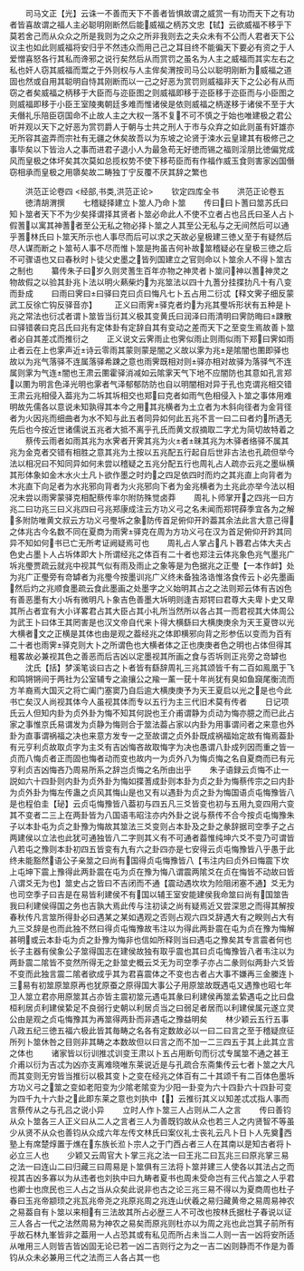 <!-- { "loadSidebar": true } -->
　　司马文正【光】云诛一不善而天下不善者皆惧故谓之威赏一有功而天下之有功者皆喜故谓之福人主必聪明刚断然后能威福之柄苏文忠【轼】云欲威福不移乎下莫若舍己而从众众之所是我则为之众之所非我则去之夫众未有不公而人君者天下公议主也如此则威福将安归乎不然违众而用己己之耳目终不能徧天下要必有资之于人爱憎喜怒各行其私而谗邪之说行矣然后从而赏罚之虽名为人主之威福而其实左右之私也奸人窃其威福而鬻之于外则权与人主侔矣渭按司马公以聪明刚断为威福之道固也然或自用其聪明自恃其刚断而以一己之好恶为赏罚则威福非天下之公必有从而窃之者矣威福之柄移于大臣而与迩臣图之则威福即移于迩臣移于迩臣而与小臣图之则威福即移于小臣王室陵夷朝廷多难而惟诸侯是依则威福之柄遂移于诸侯不至于大夫僭礼乐陪臣窃国命不止故人主之大权一落不复不可不慎之于始也唯建极之君公听并观以天下之好恶为赏罚爵人于朝与士共之刑人于市与众弃之如此则虽有奸雄亦无所容其盗弄而宗社有无疆之休矣故吾以为东坡之论贤于涑水云皇建其有极修己之事毕矣以下皆治人之事而进君子退小人为最急苟无好徳而锡之福则淫朋比徳偏党成风而皇极之体坏矣其次莫如总揽权势不使下移苟臣而有作福作威玉食则害家凶国僭窃相承而皇极之用隳矣故二畴独丁宁反覆不厌其辞之繁也

　　洪范正论卷四
<经部,书类,洪范正论>
　　钦定四库全书
　　洪范正论卷五
　　徳清胡渭撰
　　七稽疑择建立卜筮人乃命卜筮
　　传曰曰卜蓍曰筮苏氏曰知卜筮者天下不为少矣择谓择其贤者卜筮必命此人不使不立者占也吕氏曰圣人占卜假蓍以寓其神蓍者至公无私之物必择卜筮之人其至公无私与之无间然后可以通乎蓍林氏曰卜筮天所示也人事尽而后可以求之天故必皇极建三徳乂至于有疑然后尽人谋而断之卜筮茍人事不尽而惟卜筮是拘虽吉何补故筮稽疑必在皇极三徳之后不可骤语也又曰春秋时卜徒父史墨之皆列国建立之官则命以卜筮余人不得卜筮古之制也
　　纂传朱子曰岁久则灵蓍生百年亦物之神灵者卜筮问神以蓍神灵之物故假之以验其卦兆卜法以明火爇柴灼为兆筮法以四十九蓍分挂揲扐凡十有八变而卦成
　　曰雨曰霁曰曰驿曰克曰贞曰悔凡七卜五占用二衍忒【释文霁子细反蒙武工反徐亡钩反驿音亦】
　　正义曰雨霁驿克者灼为兆其璺坼形状有五种是卜兆之常法也衍忒者谓卜筮皆当衍其义极其变黄氏曰润泽曰雨清明曰霁防晦曰踈散曰驿错袭曰克吕氏曰兆有定体卦有定辞自其有变动之差而天下之至变生焉故善卜筮者必自其差忒而推衍之
　　正义说文云霁雨止也霁似雨止则雨似雨下郑曰霁如雨止者云在上也雺声近诗云零雨其蒙则蒙是闇之义故以雺为兆是隂闇也圛即驿也故以为兆气落驿不连属落驿希踈之意也雨霁既相对则驿亦相对故驿为落驿气不连属则雺为气连闇也王肃云圛霍驿消减如云隂雺天气下地不应闇防也其意如孔言郑以圛为明言色泽光明也雺者气泽郁郁防防也自以明闇相对异于孔也克谓兆相交错王肃云兆相侵入葢兆为二坼其坼相交也郑曰克者如雨气色相侵入卜筮之事体用难明故先儒各以意说未知孰得其本今之用其兆横者为土立者为木斜向径者为金背径者为火因兆而细曲者为水不知与此五者同异如何此五兆不言一曰二曰者灼所遇无先后也今按近世诸儒说五兆者大抵不离乎孔氏而黄文叔摘取二字尤为简切故特着之
　　蔡传云雨者如雨其兆为水霁者开霁其兆为火者昧其兆为木驿者络驿不属其兆为金克者交错有相胜之意其兆为土按以五兆配五行起自后世非古法也孔疏但举今法以相况曰不知同异如何未尝以稽疑之五兆分配五行也周礼占人疏亦云兆之墨纵横其形体象如金木水火土凡卜欲作墨之时灼之四足依四时而灼之其兆直上向背者为木兆直下向足者为水兆邪向背者为火兆邪向下者为金兆横者为土兆此亦举今法以相况未尝以雨霁蒙驿克相配蔡传率尔附防殊觉卤莽
　　周礼卜师掌开之四兆一曰方兆二曰功兆三曰义兆四曰弓兆郑康成注云方功义弓之名未闻而郑锷薛季宜各为之解多附防唯黄文叔云方功义弓璺坼之象防传首足俯仰开趻葢其余法此言大意己得之体兆古今名数不同在夏商为雨霁驿克在周为方功义弓在汉为首足俯仰开趻其同异不知如何书已亡无所考证阙疑焉可也
　　周礼占人掌占凡卜簭君占体大夫占色史占墨卜人占坼体即大卜所谓经兆之体百有二十者也郑注云体兆象色兆气墨兆广坼兆璺贾疏云就兆中视其气似有雨及雨止之象等是为色据兆之正璺【一本作衅】处为兆广正璺旁有竒罅者为兆璺今按墨训兆广义终未备独洛诰惟洛食传云卜必先墨画然后灼之兆顺食墨疏云食此墨画之处墨字之义始明其占之之法则郑云体有吉凶色有善恶墨有大小坼有微明凡卜象吉色善墨大坼明则逢吉郑锷曰君尊大夫卑卜史又卑其所占者宜有大小详畧君占其大臣占其小礼所当然所以各占其一而君视其大体周公为武王卜曰体王其罔害是也汉文帝自代来卜得大横繇曰大横庚庚余为天王夏啓以光大横者文之正横是其体也由是观之葢经兆之体即横邪向背之形参伍以变而为百有二十者也雨霁驿克则大卜之所谓色也大横者体之正也庚庚者色之明也占体但得其粗畧故必兼视其色之善恶而后吉凶以定墨视其所画之食与否坼则正兆旁之竒罅也
　　沈氏【括】梦溪笔谈曰古之卜者皆有繇辞周礼三兆其颂皆千有二百如鳯凰于飞和鸣锵锵间于两社为公室辅专之渝攘公之羭一薰一莸十年尚犹有臭如鱼竀尾衡流而方羊裔焉大国灭之将亡阖门塞窦乃自后逾大横庚庚予为天王夏启以光之是也今此书亡矣汉人尚视其体今人虽视其体而专以五行为主三代旧术莫有传者
　　日记项氏云人但知内卦为贞外卦为悔不知其何説也王介甫谓静为贞动为悔亦臆之而已此占家之事惟京氏易谓发为贞静为悔则合于筮法葢占家以内卦为用事谓问者之来意也外卦为直事谓祸福之决也来意方发专一之至故谓之贞外卦既成祸福始定故有悔焉葢卦有元亨利贞故取贞字为主爻有吉凶悔吝故取悔字为决也愚谓八卦成列因而重之皆一贞而八悔贞者正而固也悔者动而变也故内一为贞外八为悔贞悔之名自夏商而已有元亨利贞吉凶悔吝乃周易所系之辞岂贞悔之名所由出乎
　　朱子语録云贞悔不止一説如六十四卦则内卦为贞外卦为悔如揲蓍成卦则本卦为贞之卦为悔蔡传宗之曰内卦为贞外卦为悔左传蛊之贞风其悔山是也又有以遇卦为贞之卦为悔国语贞屯悔豫皆八是也程伯圭【珌】云贞屯悔豫皆八葢初与四五凡三爻皆变也初与五用九变四用六变其不变者二三上在两卦皆为八国语韦昭注亦内外卦之说与蔡传不合今按贞屯悔豫朱子以本卦屯为贞之卦豫为悔故其筮法三爻变则占本卦及之卦之彖辞据司空季子之占两建侯以立法也此犹可通独皆八二字则其义有不可通者葢惟纯坤六爻不变乃可谓皆八若屯之豫则本卦初四五皆变有九有六之卦四亦是七安得云贞屯悔豫皆八乎愚于此终未能豁然语公子亲筮之曰尚有国得贞屯悔豫皆八【韦注内曰贞外曰悔震下坎上屯坤下震上豫得此两卦震在屯为贞在豫为悔八谓震两隂爻在贞在悔皆不动故曰皆八谓爻无为也】筮史占之皆曰不吉闭而不通【震动遇坎坎为险阻闭塞不通】爻无为也司空季子曰吉是在易皆利建侯不有国以辅王室安能建侯我命筮曰尚有国筮告我曰利建侯得国之务也吉孰大焉此传与注初读之尚有疑焉近又尝深思之而得其解按春秋传凡言筮所得卦必曰遇某之某如遇观之否则占观六四爻辞遇大有之睽则占大有九三爻辞是也而此独不然曰得贞屯悔豫故韦注以为得此两卦震在屯为贞在豫为悔解甚明或云本卦屯为贞之卦豫为悔非也信如所释则当曰遇屯之豫矣其专言震者何也长子主器有侯象公子筮得国志在建侯故独有取乎震也其曰贞屯悔豫皆八者韦注以为两卦震二隂皆不变然所得无之卦筮史概云爻无为司空季子亦占二彖则似两卦六爻皆不变而此独言震二隂者欲成乎其为君喜震体之不变也古者占大事不嫌再三金縢连卜三易有初筮原筮原再也犹原蚕之原得国大事公子用原筮故既遇屯又遇豫也昭七年卫人筮立君亦用原筮其占亦皆主震初筮元遇屯其彖曰利建侯再筮孟絷遇屯之比曰盘桓利居贞利建侯絷足不良弱行史朝以利居贞当之曰弱足者居而以利建侯属元遂立灵公由是观之贞屯悔豫其为再筮得两卦而非遇屯之豫益明矣
　　林少颖云五行五事八政五纪三徳五福六极此皆其毎畴之名各有定数故必以一曰二曰言之至于稽疑庶征所列卜筮休咎之目则非其畴之本数故但以曰言之而不加一二三四五于其上此其立言之体也
　　诸家皆以衍训推忒训变王肃以卜五占用断句而衍忒专属筮不通之甚王介甫以衍为吉忒为凶亦支离难晓唯东莱说近是与孔疏合东斋集传云七者卜筮之大凡而其变则无穷皆当推衍以极其变卜之变在经兆之体百有二十其颂千有二百体色墨坼方功义弓之筮之变如老阳变为少隂老隂变为少阳一卦变为六十四卦六十四卦可变为四千九十六卦之此即东莱之意也刘执中【】云推衍其义以知差忒忒指人事而言蔡传从之与孔吕之说小异
　　立时人作卜筮三人占则从二人之言
　　传曰善钧从众卜筮各三人正义曰从二人之言者三人为善既钧故从众也若三人之内贤智不等虽少从贤不从众也善钧从众成六年左传文林氏曰案仪礼士丧礼云凡卜日卜人先奠西塾上有席楚焞置于燋在东族长涖卜宗人之于门西占者三人在其南以是知古者将卜必立三人也
　　少颖又云周官大卜掌三兆之法一曰王兆二曰瓦兆三曰原兆掌三易之法一曰连山二曰归藏三曰周易是卜筮俱有三法将卜筮并建三人使各以其法占之而视其吉凶多寡以为从违者也刘执中曰九畴者夏书也周未受命岂有三代占筮之人乎君也卿士也庶民也三人占之当从众矣此说非也古之论三兆三易不得以为夏商周也杜子春曰玉兆帝颛顼之兆瓦兆帝尧之兆原兆周之兆连山伏羲之易归藏黄帝之易周易神农之易葢自有卜筮以来相有三法故其所占必歴三人不可改也按林氏据杜子春说以证三人各占一代之法然周易为神农之易矣而原兆则杜亦以为周之兆也此岂箕子前所有乎故石林九峯皆非之葢用一人占恐其或有私见而所占未当二人则一吉一凶将安所适从唯用三人则皆吉皆凶固无论已若一凶二吉则行之为之一吉二凶则静而不作是为善钧从众未必兼用三代之法而三人各占其一也
